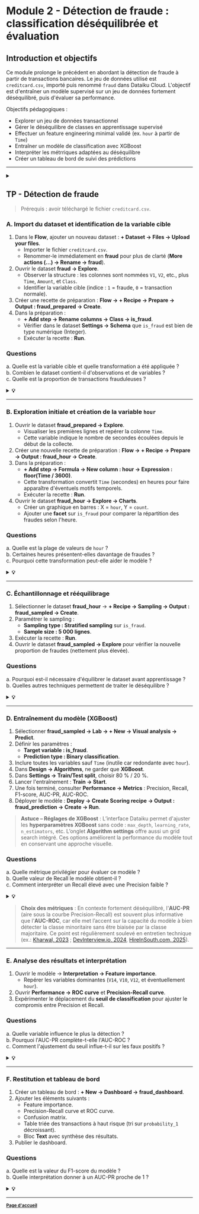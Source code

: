 # Module 2 - Détection de fraude : classification déséquilibrée et évaluation

## Introduction et objectifs

Ce module prolonge le précédent en abordant la détection de fraude à partir de transactions bancaires.
Le jeu de données utilisé est `creditcard.csv`, importé puis renommé `fraud` dans Dataiku Cloud.
L'objectif est d'entraîner un modèle supervisé sur un jeu de données fortement déséquilibré, puis d'évaluer sa performance.

Objectifs pédagogiques :
- Explorer un jeu de données transactionnel
- Gérer le déséquilibre de classes en apprentissage supervisé
- Effectuer un feature engineering minimal validé (ex. `hour` à partir de `Time`)
- Entraîner un modèle de classification avec XGBoost
- Interpréter les métrriques adaptées au déséquilibre
- Créer un tableau de bord de suivi des prédictions

---

<details>
  <summary><strong></strong></summary>

## Rappels théoriques - classification déséquilibrée et métriques adaptées

### Problématique du déséquilibre de classes

En détection de fraude, la proportion de transactions frauduleuses est très faible (souvent inférieure à 1 %).
Ce déséquilibre biaise les modèles vers la classe majoritaire.
Il nécessite des métriques et approches adaptées.

| Méthode | Description | Objectif |
|----------|--------------|-----------|
| Undersampling | Réduction des observations de la classe majoritaire | Rééquilibrer le dataset |
| Oversampling | Réplication de la classe minoritaire | Augmenter les fraudes visibles |
| SMOTE | Génération artificielle de cas minoritaires | Mieux répartir les frontières de décision |
| Class weights | Pondération automatique des erreurs selon la fréquence des classes | Réduire l’impact de la classe majoritaire sans altérer le dataset |

### Métriques spécifiques

Métrique locales (dépendent du seuil) :
- $\text{Precision} = \frac{TP}{TP+FP}$,
- $\mathrm{Recall} = \frac{TP}{TP+FN}$,
- $\mathrm{F1} = 2\cdot\frac{Precision\cdot Recall}{Precision+Recall}$.

Métriques globales :
$$AUC-PR = \int_0^1 Precision(Recall)\,d(Recall)$$

$$AUC-ROC = \int_0^1 TPR(FPR)\,d(FPR)$$

### Glossaire intégré

| Terme | Définition |
|--------|-------------|
| Imbalanced dataset | Jeu de données où une classe domine |
| SMOTE | Synthetic Minority Over-sampling Technique |
| AUC-PR | Aire sous la courbe Precision-Recall |
| AUC-ROC | Aire sous la courbe Receiver Operating Characteristic |
| Cost-sensitive learning | Pondération des erreurs selon leur coût |
| XGBoost | Gradient boosting optimisé pour la vitesse et la précision |

---

</details>

## TP - Détection de fraude

> Prérequis : avoir téléchargé le fichier `creditcard.csv`.

### A. Import du dataset et identification de la variable cible

1. Dans le **Flow**, ajouter un nouveau dataset : **+ Dataset -> Files -> Upload your files**.  
   - Importer le fichier `creditcard.csv`.  
   - Renommer-le immédiatement en **fraud** pour plus de clarté (**More actions (...) -> Rename -> fraud**).  
2. Ouvrir le dataset **fraud -> Explore**.  
   - Observer la structure : les colonnes sont nommées `V1`, `V2`, etc., plus `Time`, `Amount`, et `Class`.  
   - Identifier la variable cible (indice : `1` = fraude, `0` = transaction normale).  
3. Créer une recette de préparation : **Flow -> + Recipe -> Prepare -> Output : fraud_prepared -> Create**.  
4. Dans la préparation :  
   - **+ Add step -> Rename columns -> Class -> is_fraud**.  
   - Vérifier dans le dataset **Settings -> Schema** que `is_fraud` est bien de type numérique (Integer).  
   - Exécuter la recette : **Run**.  

### Questions

a. Quelle est la variable cible et quelle transformation a été appliquée ?  
b. Combien le dataset contient-il d'observations et de variables ?  
c. Quelle est la proportion de transactions frauduleuses ?  

<details>
  <summary><strong>💡</strong></summary>

a. La variable cible est `Class`. On l'a renommée en `is_fraud`, pourquoi d'ailleurs ? (meilleure lisibilité métier)   
b. 284807, 31.  
c. 0.17 % de fraudes, soit un fort déséquilibre.  

</details>

---

### B. Exploration initiale et création de la variable `hour`

1. Ouvrir le dataset **fraud_prepared -> Explore**.  
   - Visualiser les premières lignes et repérer la colonne `Time`.  
   - Cette variable indique le nombre de secondes écoulées depuis le début de la collecte.  
2. Créer une nouvelle recette de préparation : **Flow -> + Recipe -> Prepare -> Output : fraud_hour -> Create**.  
3. Dans la préparation :  
   - **+ Add step -> Formula -> New column : hour -> Expression : floor(Time / 3600)**.  
   - Cette transformation convertit `Time` (secondes) en heures pour faire apparaître d'éventuels motifs temporels.  
   - Exécuter la recette : **Run**.  
4. Ouvrir le dataset **fraud_hour -> Explore -> Charts**.  
   - Créer un graphique en barres : X = `hour`, Y = `count`.  
   - Ajouter une **facet** sur `is_fraud` pour comparer la répartition des fraudes selon l'heure.  

### Questions

a. Quelle est la plage de valeurs de `hour` ?  
b. Certaines heures présentent-elles davantage de fraudes ?  
c. Pourquoi cette transformation peut-elle aider le modèle ?  

<details>
  <summary><strong>💡</strong></summary>

a. `hour` varie de 0 à 47 inclus (48 heures).  
b. Les heures nocturnes (2-5h).  
c. Elle capte un comportement temporel, utile pour distinguer des transactions atypiques.  

</details>

---

### C. Échantillonnage et rééquilibrage

1. Sélectionner le dataset **fraud_hour** -> **+ Recipe -> Sampling -> Output : fraud_sampled -> Create**.  
2. Paramétrer le sampling :  
   - **Sampling type : Stratified sampling** sur `is_fraud`.  
   - **Sample size : 5 000 lignes**.  
3. Exécuter la recette : **Run**.  
4. Ouvrir le dataset **fraud_sampled -> Explore** pour vérifier la nouvelle proportion de fraudes (nettement plus élevée).  

### Questions

a. Pourquoi est-il nécessaire d'équilibrer le dataset avant apprentissage ?  
b. Quelles autres techniques permettent de traiter le déséquilibre ?  

<details>
  <summary><strong>💡</strong></summary>

a. Un dataset trop déséquilibré pousse le modèle à prédire la classe majoritaire.  
b. Le sous-échantillonnage à 5 000 lignes a été choisi pour des raisons de performance, mais en pratique un dataset réduit peut biaiser la distribution des variables. Pour un projet réel, on privilégiera d'autres techniques : SMOTE, pondération des classes (`class_weight`) ...

</details>

---

### D. Entraînement du modèle (XGBoost)

1. Sélectionner **fraud_sampled -> Lab -> + New -> Visual analysis -> Predict**.  
2. Définir les paramètres :  
   - **Target variable : is_fraud**.  
   - **Prediction type : Binary classification**.  
3. Inclure toutes les variables sauf `Time` (inutile car redondante avec `hour`).  
4. Dans **Design -> Algorithms**, ne garder que **XGBoost**.  
5. Dans **Settings -> Train/Test split**, choisir 80 % / 20 %.  
6. Lancer l'entraînement : **Train -> Start**.  
7. Une fois terminé, consulter **Performance -> Metrics** : Precision, Recall, F1-score, AUC-PR, AUC-ROC.  
8. Déployer le modèle : **Deploy -> Create Scoring recipe -> Output : fraud_prediction -> Create -> Run**.  

> **Astuce – Réglages de XGBoost** :  L’interface Dataiku permet d'ajuster les **hyperparamètres XGBoost** sans code : `max_depth`, `learning_rate`, `n_estimators`, etc. L’onglet **Algorithm settings** offre aussi un grid search intégré. Ces options améliorent la performance du modèle tout en conservant une approche visuelle.

### Questions

a. Quelle métrique privilégier pour évaluer ce modèle ?  
b. Quelle valeur de Recall le modèle obtient-il ?  
c. Comment interpréter un Recall élevé avec une Precision faible ?  

<details>
  <summary><strong>💡</strong></summary>

a. Le Recall et l'AUC-PR sont les plus pertinents pour les jeux très déséquilibrés.  
b. ≈ 0.85 selon les runs.  
c. Un Recall élevé indique peu de fraudes manquées, mais beaucoup de faux positifs.  

</details>

> **Choix des métriques** : En contexte fortement déséquilibré, l'**AUC-PR** (aire sous la courbe Precision-Recall) est souvent plus informative que l'**AUC-ROC**, car elle met l’accent sur la capacité du modèle à bien détecter la classe minoritaire sans être biaisée par la classe majoritaire. Ce point est régulièrement soulevé en entretien technique (ex.: [Kharwal, 2023](https://amanxai.com/2023/11/28/machine-learning-interview-questions-on-performance-metrics/) ; [DevInterview.io, 2024](https://github.com/Devinterview-io/model-evaluation-interview-questions), [HireInSouth.com, 2025](https://www.hireinsouth.com/post/machine-learning-interview-questions)).

---

### E. Analyse des résultats et interprétation

1. Ouvrir le modèle -> **Interpretation -> Feature importance**.  
   - Repérer les variables dominantes (`V14`, `V10`, `V12`, et éventuellement `hour`).  
2. Ouvrir **Performance -> ROC curve** et **Precision-Recall curve**.  
3. Expérimenter le déplacement du **seuil de classification** pour ajuster le compromis entre Precision et Recall.  

### Questions

a. Quelle variable influence le plus la détection ?  
b. Pourquoi l'AUC-PR complète-t-elle l'AUC-ROC ?  
c. Comment l'ajustement du seuil influe-t-il sur les faux positifs ?  

<details>
  <summary><strong>💡</strong></summary>

a. `V14` est souvent la plus discriminante.  
b. L'AUC-PR mesure mieux la qualité du modèle sur la classe minoritaire.  
c. Un seuil plus bas augmente le Recall mais aussi les faux positifs.  

> <small>**Contexte du dataset : `creditcard.csv`**  
> Le jeu de données provient d'une étude menée par Andrea Dal Pozzolo (Université de Liège, 2015).  
> Il contient environ 285 000 transactions bancaires européennes, dont 0,17 % sont frauduleuses.  
> Les variables `V1` à `V28` sont issues d'une analyse en composantes principales (ACP) des variables réelles, masquées pour confidentialité.  
> Ces composantes n'ont pas de signification métier directe, mais certaines (notamment `V14`, `V10`, `V12`) sont très corrélées à la fraude.  
> `Time` représente le nombre de secondes écoulées depuis le début de la collecte, `Amount` le montant, et `Class` la variable cible.  
> </small>

</details>

---

### F. Restitution et tableau de bord

1. Créer un tableau de bord : **+ New -> Dashboard -> fraud_dashboard**.  
2. Ajouter les éléments suivants :  
   - Feature importance.  
   - Precision-Recall curve et ROC curve.  
   - Confusion matrix.  
   - Table triée des transactions à haut risque (tri sur `probability_1` décroissant).  
   - Bloc **Text** avec synthèse des résultats.  
3. Publier le dashboard.  

### Questions

a. Quelle est la valeur du F1-score du modèle ?  
b. Quelle interprétation donner à un AUC-PR proche de 1 ?  

<details>
  <summary><strong>💡</strong></summary>

a. F1-score souvent faible, reflet du compromis entre rappel et précision.  
b. excellent pouvoir de détection malgré le déséquilibre.  

**Exemple de synthèse** :  
Le modèle XGBoost atteint un **Recall** de 0,85 et un **AUC-PR** de 0,92, ce qui indique une très bonne capacité à détecter les fraudes malgré un fort déséquilibre de classes.  
Le compromis entre Recall élevé (fraudes détectées) et Precision plus faible (faux positifs) reste cohérent avec les pratiques bancaires, où la priorité est de minimiser les fraudes non détectées.  
Les variables les plus contributives sont `V14`, `V10` et `V12`, toutes fortement corrélées à la probabilité de fraude.  
Ce modèle constitue un outil d'aide à la décision permettant d'orienter les vérifications manuelles sur les transactions à risque, dans une logique de surveillance automatisée et de maîtrise du risque opérationnel.

---

### Vérification du Flow

Flow final attendu :  

```
creditcard.csv -> fraud -> fraud_prepared -> fraud_hour -> fraud_sampled -> fraud_prediction -> fraud_dashboard
```

Un modèle **fraud_xgboost_model** doit apparaître dans le **Lab**.  

---

## Perspective métier

La détection de fraude en banque repose sur un compromis entre Recall et Precision.
- Un Recall élevé garantit qu'on ne laisse passer presque aucune fraude.
- Une Precision plus faible implique davantage de faux positifs, donc une vérification humaine accrue.

Les institutions fixent le seuil selon leur tolérance au risque et leurs capacités opérationnelles.

</details>

---

<small>[**Page d'accueil**](https://github.com/rsquaredata/atelier_dataiku/blob/main/README.md)</small>
